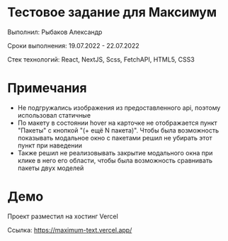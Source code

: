 # Тестовое задание для Максимум
Выполнил: Рыбаков Александр

Сроки выполнения: 19.07.2022 - 22.07.2022

Стек технологий: React, NextJS, Scss, FetchAPI, HTML5, CSS3


# Примечания
* Не подгружались изображения из предоставленного api, поэтому использовал статичные
* По макету в состоянии hover на карточке не отображается пункт "Пакеты" с кнопкой "(+ ещё N пакета)". Чтобы была возможность показывать модальное окно с пакетами решил не убирать этот пункт при наведении
* Также решил не реализовывать закрытие модального окна при клике в него его области, чтобы была возможность сравнивать пакеты двух моделей

# Демо
Проект разместил на хостинг Vercel

Ссылка: https://maximum-text.vercel.app/
